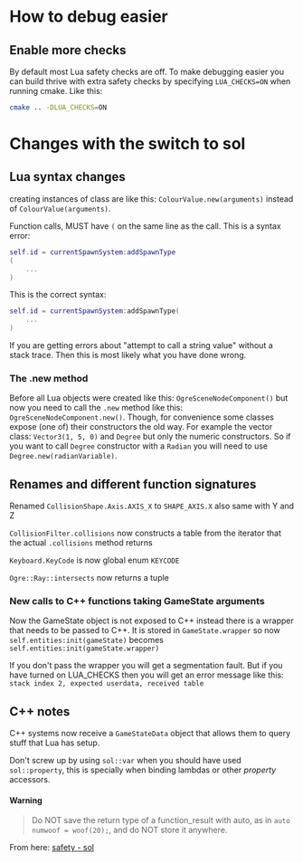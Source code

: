 How to debug easier
===================

Enable more checks
------------------

By default most Lua safety checks are off. To make debugging easier
you can build thrive with extra safety checks by specifying `LUA_CHECKS=ON`
when running cmake. Like this:

```bash
cmake .. -DLUA_CHECKS=ON
```


Changes with the switch to sol
==============================


Lua syntax changes
------------------

creating instances of class are like this:
`ColourValue.new(arguments)` instead of `ColourValue(arguments)`.


Function calls, MUST have `(` on the same line as the call. This is a syntax error:

```lua
self.id = currentSpawnSystem:addSpawnType
(
    ...
)
```

This is the correct syntax:

```lua
self.id = currentSpawnSystem:addSpawnType(
    ...
)
```


If you are getting errors about "attempt to call a string value"
without a stack trace. Then this is most likely what you have done
wrong.


### The .new method

Before all Lua objects were created like this:
`OgreSceneNodeComponent()` but now you need to call the `.new` method
like this: `OgreSceneNodeComponent.new()`. Though, for convenience
some classes expose (one of) their constructors the old way. For
example the vector class: `Vector3(1, 5, 0)` and `Degree` but only the
numeric constructors. So if you want to call `Degree` constructor with
a `Radian` you will need to use `Degree.new(radianVariable)`.


Renames and different function signatures
-----------------------------------------

Renamed `CollisionShape.Axis.AXIS_X` to `SHAPE_AXIS.X`
also same with Y and Z


`CollisionFilter.collisions` now constructs a table from the iterator
that the actual `.collisions` method returns


`Keyboard.KeyCode` is now global enum `KEYCODE`


`Ogre::Ray::intersects` now returns a tuple


### New calls to C++ functions taking GameState arguments

Now the GameState object is not exposed to C++ instead there is a
wrapper that needs to be passed to C++. It is stored in
`GameState.wrapper` so now `self.entities:init(gameState)` becomes
`self.entities:init(gameState.wrapper)`


If you don't pass the wrapper you will get a segmentation fault. But
if you have turned on LUA_CHECKS then you will get an error message
like this: `stack index 2, expected userdata, received table`



C++ notes
---------

C++ systems now receive a `GameStateData` object that allows them to
query stuff that Lua has setup.


Don't screw up by using `sol::var` when you should have used
`sol::property`, this is specially when binding lambdas or other
*property* accessors.


#### Warning

>Do NOT save the return type of a function_result with auto, as in
>`auto numwoof = woof(20);`, and do NOT store it anywhere.

From here: [safety - sol](https://sol2.readthedocs.io/en/latest/safety.html)











